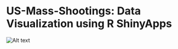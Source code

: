 # US-Mass-Shootings: Data Visualization using R ShinyApps

![Alt text](/relative/path/to/pie.png?raw=true "Optional Title")
